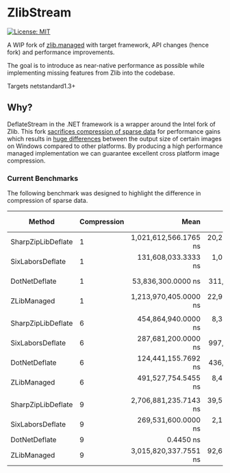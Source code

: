 # ZlibStream

[![License: MIT](https://img.shields.io/badge/License-MIT-yellow.svg)](https://opensource.org/licenses/MIT)

A WIP fork of [zlib.managed](https://github.com/Elskom/zlib.managed) with target framework, API changes (hence fork) and performance improvements.

The goal is to introduce as near-native performance as possible while implementing missing features from Zlib into the codebase.

Targets netstandard1.3+

## Why?

DeflateStream in the .NET framework is a wrapper around the Intel fork of Zlib.
 This fork [sacrifices compression of sparse data](https://github.com/dotnet/runtime/issues/28235) for performance gains which results in [huge differences](https://github.com/SixLabors/ImageSharp/issues/1027) between the output size of certain images on Windows compared to other platforms. By producing a high performance managed implementation we can guarantee excellent cross platform image compression. 

### Current Benchmarks

The following benchmark was designed to highlight the difference in compression of sparse data.
  
|             Method | Compression |                  Mean |              Error |              StdDev |                Median | Ratio | RatioSD |    Bytes |     Gen 0 |     Gen 1 | Gen 2 |  Allocated |
|------------------- |------------ |----------------------:|-------------------:|--------------------:|----------------------:|------:|--------:|---------:|----------:|----------:|------:|-----------:|
| SharpZipLibDeflate |           1 | 1,021,612,566.1765 ns | 20,200,814.4331 ns |  48,399,861.1732 ns | 1,037,427,350.0000 ns |  1.00 |    0.00 | 16315059 | 3000.0000 | 1000.0000 |     - | 49035656 B |
|   SixLaborsDeflate |           1 |   131,608,033.3333 ns |  1,033,111.2241 ns |     966,372.8800 ns |   131,561,325.0000 ns |  0.13 |    0.01 |   825050 |         - |         - |     - |  2097928 B |
|      DotNetDeflate |           1 |    53,836,300.0000 ns |    311,248.4785 ns |     259,906.5760 ns |    53,878,788.8889 ns |  0.05 |    0.00 |   825050 |         - |         - |     - |  2090486 B |
|        ZLibManaged |           1 | 1,213,970,405.0000 ns | 22,988,640.1437 ns |  26,473,752.1755 ns | 1,213,816,750.0000 ns |  1.22 |    0.09 | 16314795 |         - |         - |     - | 83079576 B |
|                    |             |                       |                    |                     |                       |       |         |          |           |           |       |            |
| SharpZipLibDeflate |           6 |   454,864,940.0000 ns |  8,395,919.5257 ns |   7,853,548.3335 ns |   455,084,600.0000 ns |  1.00 |    0.00 |   553805 |         - |         - |     - |  2864872 B |
|   SixLaborsDeflate |           6 |   287,681,200.0000 ns |    997,969.1038 ns |     884,673.6165 ns |   287,792,350.0000 ns |  0.63 |    0.01 |   659280 |         - |         - |     - |  2098608 B |
|      DotNetDeflate |           6 |   124,441,155.7692 ns |    436,466.0863 ns |     364,468.9497 ns |   124,335,950.0000 ns |  0.27 |    0.00 |   742721 |         - |         - |     - |  2090756 B |
|        ZLibManaged |           6 |   491,527,754.5455 ns |  8,499,167.4191 ns |  10,437,740.8637 ns |   487,268,900.0000 ns |  1.09 |    0.04 |   553817 |         - |         - |     - | 51372664 B |
|                    |             |                       |                    |                     |                       |       |         |          |           |           |       |            |
| SharpZipLibDeflate |           9 | 2,706,881,235.7143 ns | 39,566,104.7482 ns |  35,074,321.2825 ns | 2,692,407,600.0000 ns | 1.000 |    0.00 |   553805 |         - |         - |     - |  2864872 B |
|   SixLaborsDeflate |           9 |   269,531,600.0000 ns |  2,136,103.6604 ns |   1,783,743.3011 ns |   268,900,600.0000 ns | 0.100 |    0.00 |   659280 |         - |         - |     - |  2097928 B |
|      DotNetDeflate |           9 |             0.4450 ns |          0.0042 ns |           0.0039 ns |             0.4428 ns | 0.000 |    0.00 |       -1 |         - |         - |     - |          - |
|        ZLibManaged |           9 | 3,015,820,337.7551 ns | 92,630,177.8609 ns | 270,206,576.6429 ns | 2,897,383,800.0000 ns | 1.046 |    0.03 |   553817 |         - |         - |     - | 51372664 B |

